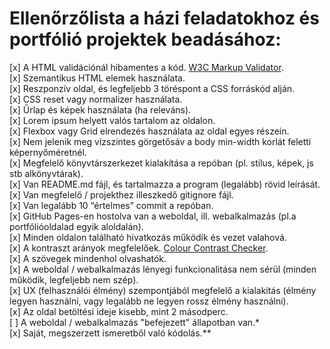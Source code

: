 # Ellenőrzőlista a házi feladatokhoz és portfólió projektek beadásához:  
[x] A HTML validációnál hibamentes a kód. [W3C Markup Validator](https://validator.w3.org/).  
[x] Szemantikus HTML elemek használata.  
[x] Reszponzív oldal, és legfeljebb 3 töréspont a CSS forráskód alján.  
[x] CSS reset vagy normalizer használata.  
[x] Űrlap és képek használata (ha releváns).  
[x] Lorem ipsum helyett valós tartalom az oldalon.  
[x] Flexbox vagy Grid elrendezés használata az oldal egyes részein.  
[x] Nem jelenik meg vízszintes görgetősáv a body min-width korlát feletti képernyőméretnél.  
[x] Megfelelő könyvtárszerkezet kialakítása a repóban (pl. stílus, képek, js stb alkönyvtárak).  
[x] Van README.md fájl, és tartalmazza a program (legalább) rövid leírását.  
[x] Van megfelelő / projekthez illeszkedő gitignore fájl.  
[x] Van legalább 10 “értelmes” commit a repóban.  
[x] GitHub Pages-en hostolva van a weboldal, ill. webalkalmazás (pl.a portfólióoldalad egyik aloldalán).  
[x] Minden oldalon található hivatkozás működik és vezet valahová.  
[x] A kontraszt arányok megfelelőek. [Colour Contrast Checker](https://colourcontrast.cc/).  
[x] A szövegek mindenhol olvashatók.  
[x] A weboldal / webalkalmazás lényegi funkcionalitása nem sérül (minden működik, legfeljebb nem szép).  
[x] UX (felhasználói élmény) szempontjából megfelelő a kialakítás (élmény legyen használni, vagy legalább ne legyen rossz élmény használni).  
[x] Az oldal betöltési ideje kisebb, mint 2 másodperc.  
[ ] A weboldal / webalkalmazás "befejezett" állapotban van.*  
[x] Saját, megszerzett ismeretből való kódolás.**